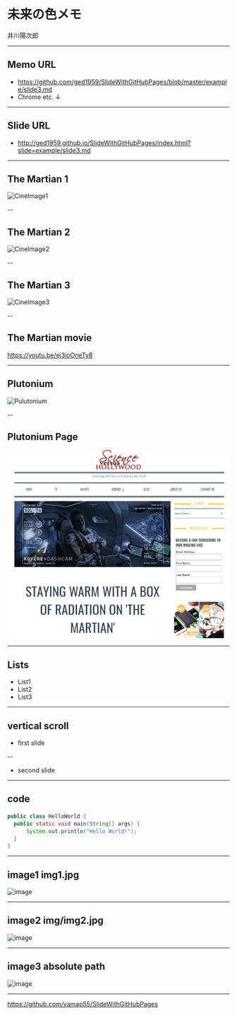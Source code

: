 # 未来の色メモ

井川陽次郎

---

## Memo URL
- https://github.com/ged1959/SlideWithGitHubPages/blob/master/example/slide3.md
- Chrome etc. ↓

---

## Slide URL
- http://ged1959.github.io/SlideWithGitHubPages/index.html?slide=example/slide3.md

---

## The Martian 1
![CineImage1](http://www.savethecat.com/wp-content/uploads/2015/11/THE-MARTIAN-movie-poster2.jpg)

--

## The Martian 2
![CineImage2](https://pmcdeadline2.files.wordpress.com/2015/12/the-martian.jpg)

--

## The Martian 3
![CineImage3](http://s.newsweek.com/sites/www.newsweek.com/files/2015/06/17/martian-tifrss0009frnleft-1001rrgb.jpg)

--

## The Martian movie
https://youtu.be/ej3ioOneTy8

---

## Plutonium
![Pulutonium](http://sciencevshollywood.com/wp-content/uploads/2016/09/vlcsnap-2016-09-12-15h45m32s481.png)

--

## Plutonium Page
<img src="img/plutoniumpage.PNG" height="426">

---

## Lists

- List1
- List2
- List3

---

## vertical scroll

- first slide

--

- second slide

---

## code

```java
public class HelloWorld {
  public static void main(String[] args) {
      System.out.println("Hello World!");
  }
}
```

---

## image1 img1.jpg

![image](img1.jpg)

---

## image2 img/img2.jpg

![image](img/img2.jpg)

---

## image3 absolute path

![image](http://yamap55.github.io/Slide/20170827/img1.jpg)

---

https://github.com/yamap55/SlideWithGitHubPages
